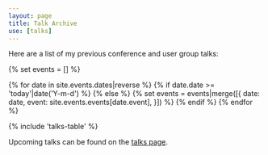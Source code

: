 ```yaml
---
layout: page
title: Talk Archive
use: [talks]
---
```

Here are a list of my previous conference and user group talks:

{% set events = [] %}

{% for date in site.events.dates|reverse %}
    {% if date.date >= 'today'|date('Y-m-d') %}
    {% else %}
        {% set events = events|merge([{
            date: date,
            event: site.events.events[date.event],
        }]) %}
    {% endif %}
{% endfor %}

{% include 'talks-table' %}

Upcoming talks can be found on the [talks page][0].

[0]: {{site.url}}/talks
